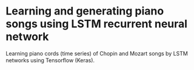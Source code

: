 # Learning and generating piano songs using LSTM recurrent neural network

Learning piano cords (time series) of Chopin and Mozart songs by LSTM networks using Tensorﬂow (Keras).
